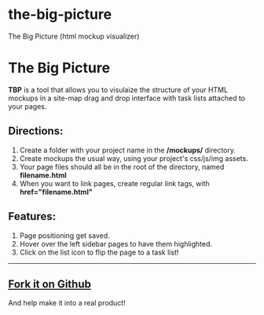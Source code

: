 the-big-picture
===============

The Big Picture (html mockup visualizer)

<h1>The Big Picture</h1>
<p><strong>TBP</strong> is a tool that allows you to visulaize the structure of your HTML mockups in a site-map drag and drop interface with task lists attached to your pages.</p>

<h2>Directions:</h2>
<p><ol>
		<li>Create a folder with your project name in the <strong>/mockups/</strong> directory.</li>
		<li>Create mockups the usual way, using your project's css/js/img assets.</li>
		<li>Your page files should all be in the root of the directory, named <strong>filename.html</strong></li>
		<li>When you want to link pages, create regular link tags, with <strong>href="filename.html"</strong></li>
	</ol>
</p>

<h2>Features:</h2>
<p><ol>
		<li>Page positioning get saved.</li>
		<li>Hover over the left sidebar pages to have them highlighted.</li>
		<li>Click on the list icon to flip the page to a task list!</li>
	</ol>
</p>

<hr>

<h2><a href="http://github.com">Fork it on Github</a></h2>
<p>And help make it into a real product!</p>